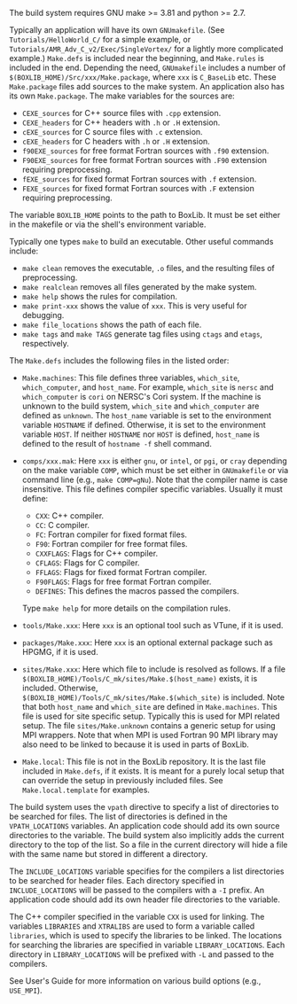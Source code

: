 The build system requires GNU make >= 3.81 and python >= 2.7. 

Typically an application will have its own `GNUmakefile`.  (See
`Tutorials/HelloWorld_C/` for a simple example, or
`Tutorials/AMR_Adv_C_v2/Exec/SingleVortex/` for a lightly more
complicated example.)  `Make.defs` is included near the beginning, and
`Make.rules` is included in the end.  Depending the need,
`GNUmakefile` includes a number of
`$(BOXLIB_HOME)/Src/xxx/Make.package`, where `xxx` is `C_BaseLib` etc.
These `Make.package` files add sources to the make system.  An
application also has its own `Make.package`.  The make variables for
the sources are:

* `CEXE_sources` for C++ source files with `.cpp` extension.
* `CEXE_headers` for C++ headers with `.h` or `.H` extension.
* `cEXE_sources` for C source files with `.c` extension.
* `cEXE_headers` for C headers with `.h` or `.H` extension.
* `f90EXE_sources` for free format Fortran sources with `.f90` extension.
* `F90EXE_sources` for free format Fortran sources with `.F90` extension requiring preprocessing.
* `fEXE_sources` for fixed format Fortran sources with `.f` extension.
* `FEXE_sources` for fixed format Fortran sources with `.F` extension requiring preprocessing.

The variable `BOXLIB_HOME` points to the path to BoxLib.  It must be
set either in the makefile or via the shell's environment variable.

Typically one types `make` to build an executable.  Other useful
commands include:

* `make clean` removes the executable, `.o` files, and the resulting files of preprocessing.
* `make realclean` removes all files generated by the make system.
* `make help` shows the rules for compilation.
* `make print-xxx` shows the value of `xxx`.  This is very useful for
  debugging.
* `make file_locations` shows the path of each file.
* `make tags` and `make TAGS` generate tag files using `ctags` and `etags`, respectively.

The `Make.defs` includes the following files in the listed order:

* `Make.machines`: This file defines three variables, `which_site`,
  `which_computer`, and `host_name`.  For example, `which_site` is
  `nersc` and `which_computer` is `cori` on NERSC's Cori system.  If
  the machine is unknown to the build system, `which_site` and
  `which_computer` are defined as `unknown`.  The `host_name` variable
  is set to the environment variable `HOSTNAME` if defined.
  Otherwise, it is set to the environment variable `HOST`.  If neither
  `HOSTNAME` nor `HOST` is defined, `host_name` is defined to the
  result of `hostname -f` shell command.

* `comps/xxx.mak`: Here `xxx` is either `gnu`, or `intel`, or `pgi`,
  or `cray` depending on the make variable `COMP`, which must be set
  either in `GNUmakefile` or via command line (e.g., `make COMP=gNu`).
  Note that the compiler name is case insensitive.  This file defines
  compiler specific variables.   Usually it must define:

  * `CXX`: C++ compiler.
  * `CC`: C compiler.
  * `FC`: Fortran compiler for fixed format files.
  * `F90`: Fortran compiler for free format files.
  * `CXXFLAGS`: Flags for C++ compiler.
  * `CFLAGS`: Flags for C compiler.
  * `FFLAGS`: Flags for fixed format Fortran compiler.
  * `F90FLAGS`: Flags for free format Fortran compiler.
  * `DEFINES`: This defines the macros passed the compilers.

  Type `make help` for more details on the compilation rules.

* `tools/Make.xxx`: Here `xxx` is an optional tool such as VTune, if
  it is used.

* `packages/Make.xxx`: Here `xxx` is an optional external package such
  as HPGMG, if it is used.

* `sites/Make.xxx`: Here which file to include is resolved as follows.
  If a file `$(BOXLIB_HOME)/Tools/C_mk/sites/Make.$(host_name)`
  exists, it is included.  Otherwise,
  `$(BOXLIB_HOME)/Tools/C_mk/sites/Make.$(which_site)` is included.
  Note that both `host_name` and `which_site` are defined in
  `Make.machines`.  This file is used for site specific setup.
  Typically this is used for MPI related setup.  The file
  `sites/Make.unknown` contains a generic setup for using MPI
  wrappers.  Note that when MPI is used Fortran 90 MPI library may
  also need to be linked to because it is used in parts of BoxLib.

* `Make.local`: This file is not in the BoxLib repository.  It is the
  last file included in `Make.defs`, if it exists.  It is meant for a
  purely local setup that can override the setup in previously
  included files.  See `Make.local.template` for examples. 

The build system uses the `vpath` directive to specify a list of
directories to be searched for files.  The list of directories is
defined in the `VPATH_LOCATIONS` variables.  An application code
should add its own source directories to the variable.  The build system
also implicitly adds the current directory to the top of the list.  So
a file in the current directory will hide a file with the same name
but stored in different a directory.

The `INCLUDE_LOCATIONS` variable specifies for the compilers a list
directories to be searched for header files.  Each directory specified
in `INCLUDE_LOCATIONS` will be passed to the compilers with a `-I`
prefix.  An application code should add its own header file
directories to the variable.

The C++ compiler specified in the variable `CXX` is used for linking.
The variables `LIBRARIES` and `XTRALIBS` are used to form a variable
called `libraries`, which is used to specify the libraries to be
linked.  The locations for searching the libraries are specified in
variable `LIBRARY_LOCATIONS`.  Each directory in `LIBRARY_LOCATIONS`
will be prefixed with `-L` and passed to the compilers.

See User's Guide for more information on various build options (e.g.,
`USE_MPI`). 
